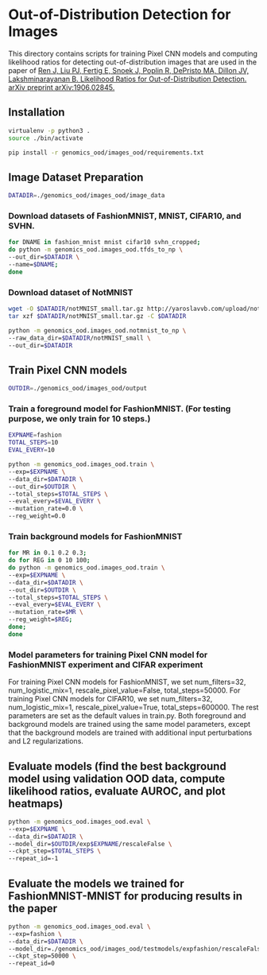 # Out-of-Distribution Detection for Images

This directory contains scripts for training Pixel CNN models and computing likelihood ratios for detecting out-of-distribution images that are used in the paper of [Ren J, Liu PJ, Fertig E, Snoek J, Poplin R, DePristo MA, Dillon JV, Lakshminarayanan B. Likelihood Ratios for Out-of-Distribution Detection. arXiv preprint arXiv:1906.02845.](https://arxiv.org/abs/1906.02845)

## Installation

```bash
virtualenv -p python3 .
source ./bin/activate

pip install -r genomics_ood/images_ood/requirements.txt
```

## Image Dataset Preparation

```bash
DATADIR=./genomics_ood/images_ood/image_data
```

### Download datasets of FashionMNIST, MNIST, CIFAR10, and SVHN.
```bash
for DNAME in fashion_mnist mnist cifar10 svhn_cropped;
do python -m genomics_ood.images_ood.tfds_to_np \
--out_dir=$DATADIR \
--name=$DNAME; 
done
```

### Download dataset of NotMNIST
```bash
wget -O $DATADIR/notMNIST_small.tar.gz http://yaroslavvb.com/upload/notMNIST/notMNIST_small.tar.gz
tar xzf $DATADIR/notMNIST_small.tar.gz -C $DATADIR

python -m genomics_ood.images_ood.notmnist_to_np \
--raw_data_dir=$DATADIR/notMNIST_small \
--out_dir=$DATADIR
```

## Train Pixel CNN models

```bash
OUTDIR=./genomics_ood/images_ood/output
```

### Train a foreground model for FashionMNIST. (For testing purpose, we only train for 10 steps.)
```bash
EXPNAME=fashion
TOTAL_STEPS=10
EVAL_EVERY=10

python -m genomics_ood.images_ood.train \
--exp=$EXPNAME \
--data_dir=$DATADIR \
--out_dir=$OUTDIR \
--total_steps=$TOTAL_STEPS \
--eval_every=$EVAL_EVERY \
--mutation_rate=0.0 \
--reg_weight=0.0
```

### Train background models for FashionMNIST
```bash
for MR in 0.1 0.2 0.3; 
do for REG in 0 10 100;
do python -m genomics_ood.images_ood.train \
--exp=$EXPNAME \
--data_dir=$DATADIR \
--out_dir=$OUTDIR \
--total_steps=$TOTAL_STEPS \
--eval_every=$EVAL_EVERY \
--mutation_rate=$MR \
--reg_weight=$REG;
done;
done
```

### Model parameters for training Pixel CNN model for FashionMNIST experiment and CIFAR experiment

For training Pixel CNN models for FashionMNIST, we set num_filters=32, num_logistic_mix=1, rescale_pixel_value=False, total_steps=50000. 
For training Pixel CNN models for CIFAR10, we set num_filters=32, num_logistic_mix=1, rescale_pixel_value=True, total_steps=600000.
The rest parameters are set as the default values in train.py. Both foreground and background models are trained using the same model parameters, except that the background models are trained with additional input perturbations and L2 regularizations.


## Evaluate models (find the best background model using validation OOD data, compute likelihood ratios, evaluate AUROC, and plot heatmaps)
```bash
python -m genomics_ood.images_ood.eval \
--exp=$EXPNAME \
--data_dir=$DATADIR \
--model_dir=$OUTDIR/exp$EXPNAME/rescaleFalse \
--ckpt_step=$TOTAL_STEPS \
--repeat_id=-1
```

## Evaluate the models we trained for FashionMNIST-MNIST for producing results in the paper
```bash
python -m genomics_ood.images_ood.eval \
--exp=fashion \
--data_dir=$DATADIR \
--model_dir=./genomics_ood/images_ood/testmodels/expfashion/rescaleFalse \
--ckpt_step=50000 \
--repeat_id=0
```

